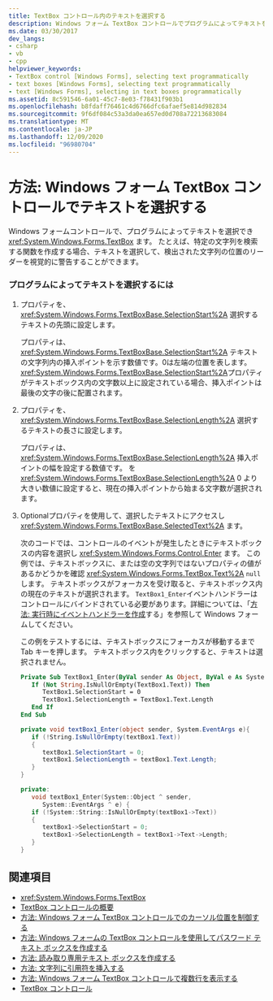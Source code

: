 ```yaml
---
title: TextBox コントロール内のテキストを選択する
description: Windows フォーム TextBox コントロールでプログラムによってテキストを選択する方法について説明します。 また、検出された文字列の位置を視覚的に通知する方法についても説明します。
ms.date: 03/30/2017
dev_langs:
- csharp
- vb
- cpp
helpviewer_keywords:
- TextBox control [Windows Forms], selecting text programmatically
- text boxes [Windows Forms], selecting text programmatically
- text [Windows Forms], selecting in text boxes programmatically
ms.assetid: 8c591546-6a01-45c7-8e03-f78431f903b1
ms.openlocfilehash: b8fdaff76461c4d6766dfc6afaef5e814d982834
ms.sourcegitcommit: 9f6df084c53a3da0ea657ed0d708a72213683084
ms.translationtype: MT
ms.contentlocale: ja-JP
ms.lasthandoff: 12/09/2020
ms.locfileid: "96980704"
---
```

# <a name="how-to-select-text-in-the-windows-forms-textbox-control"></a>方法: Windows フォーム TextBox コントロールでテキストを選択する
Windows フォームコントロールで、プログラムによってテキストを選択でき <xref:System.Windows.Forms.TextBox> ます。 たとえば、特定の文字列を検索する関数を作成する場合、テキストを選択して、検出された文字列の位置のリーダーを視覚的に警告することができます。  
  
### <a name="to-select-text-programmatically"></a>プログラムによってテキストを選択するには  
  
1. プロパティを、 <xref:System.Windows.Forms.TextBoxBase.SelectionStart%2A> 選択するテキストの先頭に設定します。  
  
     プロパティは、 <xref:System.Windows.Forms.TextBoxBase.SelectionStart%2A> テキストの文字列内の挿入ポイントを示す数値です。0は左端の位置を表します。 <xref:System.Windows.Forms.TextBoxBase.SelectionStart%2A>プロパティがテキストボックス内の文字数以上に設定されている場合、挿入ポイントは最後の文字の後に配置されます。  
  
2. プロパティを、 <xref:System.Windows.Forms.TextBoxBase.SelectionLength%2A> 選択するテキストの長さに設定します。  
  
     プロパティは、 <xref:System.Windows.Forms.TextBoxBase.SelectionLength%2A> 挿入ポイントの幅を設定する数値です。 を <xref:System.Windows.Forms.TextBoxBase.SelectionLength%2A> 0 より大きい数値に設定すると、現在の挿入ポイントから始まる文字数が選択されます。  
  
3. Optionalプロパティを使用して、選択したテキストにアクセスし <xref:System.Windows.Forms.TextBoxBase.SelectedText%2A> ます。  
  
     次のコードでは、コントロールのイベントが発生したときにテキストボックスの内容を選択し <xref:System.Windows.Forms.Control.Enter> ます。 この例では、テキストボックスに、または空の文字列ではないプロパティの値があるかどうかを確認 <xref:System.Windows.Forms.TextBox.Text%2A> `null` します。 テキストボックスがフォーカスを受け取ると、テキストボックス内の現在のテキストが選択されます。 `TextBox1_Enter`イベントハンドラーはコントロールにバインドされている必要があります。詳細については、「[方法: 実行時にイベントハンドラーを作成](../how-to-create-event-handlers-at-run-time-for-windows-forms.md)する」を参照して Windows フォームしてください。  
  
     この例をテストするには、テキストボックスにフォーカスが移動するまで Tab キーを押します。 テキストボックス内をクリックすると、テキストは選択されません。  
  
    ```vb  
    Private Sub TextBox1_Enter(ByVal sender As Object, ByVal e As System.EventArgs) Handles TextBox1.Enter  
       If (Not String.IsNullOrEmpty(TextBox1.Text)) Then  
          TextBox1.SelectionStart = 0  
          TextBox1.SelectionLength = TextBox1.Text.Length  
       End If  
    End Sub  
    ```  
  
    ```csharp  
    private void textBox1_Enter(object sender, System.EventArgs e){  
       if (!String.IsNullOrEmpty(textBox1.Text))  
       {  
          textBox1.SelectionStart = 0;  
          textBox1.SelectionLength = textBox1.Text.Length;  
       }  
    }  
    ```  
  
    ```cpp  
    private:  
       void textBox1_Enter(System::Object ^ sender,  
          System::EventArgs ^ e) {  
       if (!System::String::IsNullOrEmpty(textBox1->Text))  
       {  
          textBox1->SelectionStart = 0;  
          textBox1->SelectionLength = textBox1->Text->Length;  
       }  
    }  
    ```  
  
## <a name="see-also"></a>関連項目

- <xref:System.Windows.Forms.TextBox>
- [TextBox コントロールの概要](textbox-control-overview-windows-forms.md)
- [方法: Windows フォーム TextBox コントロールでのカーソル位置を制御する](how-to-control-the-insertion-point-in-a-windows-forms-textbox-control.md)
- [方法: Windows フォームの TextBox コントロールを使用してパスワード テキスト ボックスを作成する](how-to-create-a-password-text-box-with-the-windows-forms-textbox-control.md)
- [方法: 読み取り専用テキスト ボックスを作成する](how-to-create-a-read-only-text-box-windows-forms.md)
- [方法: 文字列に引用符を挿入する](how-to-put-quotation-marks-in-a-string-windows-forms.md)
- [方法: Windows フォーム TextBox コントロールで複数行を表示する](how-to-view-multiple-lines-in-the-windows-forms-textbox-control.md)
- [TextBox コントロール](textbox-control-windows-forms.md)
